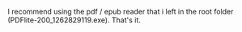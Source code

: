 I recommend using the pdf / epub reader that i left in the root folder (PDFlite-200_1262829119.exe). That's it.
